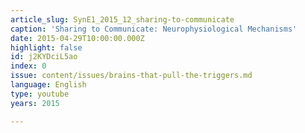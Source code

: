 ```yaml
---
article_slug: SynE1_2015_12_sharing-to-communicate
caption: 'Sharing to Communicate: Neurophysiological Mechanisms'
date: 2015-04-29T10:00:00.000Z
highlight: false
id: j2KYDciL5ao
index: 0
issue: content/issues/brains-that-pull-the-triggers.md
language: English
type: youtube
years: 2015

---
```

